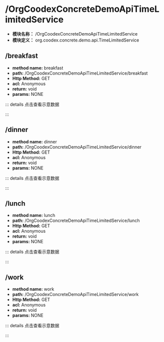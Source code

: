 # /OrgCoodexConcreteDemoApiTimeLimitedService

* **模块名称：** /OrgCoodexConcreteDemoApiTimeLimitedService
* **模块定义：** org.coodex.concrete.demo.api.TimeLimitedService




## <span id="m1">/breakfast</span>




* **method name:** breakfast
* **path:** /OrgCoodexConcreteDemoApiTimeLimitedService/breakfast
* **Http Method:** GET
* **acl:** Anonymous
* **return:** void
* **params:** NONE

::: details 点击查看示意数据

:::

## <span id="m2">/dinner</span>




* **method name:** dinner
* **path:** /OrgCoodexConcreteDemoApiTimeLimitedService/dinner
* **Http Method:** GET
* **acl:** Anonymous
* **return:** void
* **params:** NONE

::: details 点击查看示意数据

:::

## <span id="m3">/lunch</span>




* **method name:** lunch
* **path:** /OrgCoodexConcreteDemoApiTimeLimitedService/lunch
* **Http Method:** GET
* **acl:** Anonymous
* **return:** void
* **params:** NONE

::: details 点击查看示意数据

:::

## <span id="m4">/work</span>




* **method name:** work
* **path:** /OrgCoodexConcreteDemoApiTimeLimitedService/work
* **Http Method:** GET
* **acl:** Anonymous
* **return:** void
* **params:** NONE

::: details 点击查看示意数据

:::

